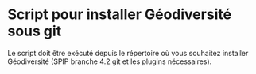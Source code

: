 # Script pour installer Géodiversité sous git
Le script doit être exécuté depuis le répertoire où vous souhaitez installer Géodiversité (SPIP branche 4.2 git et les plugins nécessaires).
